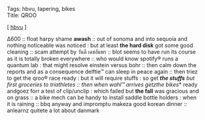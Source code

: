 Tags: hbvu, tapering, bikes  
Title: QROO  
  
[ [hbvu](https://maps.app.goo.gl/T15Nsq1eKeLymp5n7) ]

Δ600 :: float harpy shame **awash** :: out of sonoma and into sequoia and nothing noticeable was noticed : but at least **the hard disk** got some good cleaning :: scam attempt by วันดี เดชอัมพร :: blot seems to have run its course as it is totally broken everywhere :: who would know spotify® runs a quantum lab : that might resolve einstein versus bohr :: then calm down the reports and as a consequence delftie™ can sleep in peace again :: then triez to get the qroo® race ready : but it will require stuffs : so get ***the stuffs** but first groceries to triathletes :: then when wahl™ arrives getz**the bikes** ready andgoez forr a test of clip/unclip : which failed but **the fall** was gracious and on grass :: a bike mech can be handy to install saddle bottle holders : when it is raining :: bbq anyway and impromptu makeza good korean dinner :: anlearnz quitete a lot about danmark  
